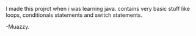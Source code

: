 I made this projrct when i was learning java.
contains very basic stuff like loops, conditionals statements and switch statements.


-Muazzy.
